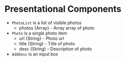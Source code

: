 # Presentational Components

* `PhotoList` is a list of visible photos
  * photos {Array} - Array array of photo
* `Photo` is a single photo item
  * url {String} - Photo url
  * title {String} - Title of photo
  * desc {String} - Description of photo
* `AddDesc` is an input box

